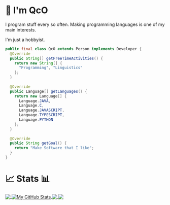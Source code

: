 # 👋 I'm QcO

I program stuff every so often.
Making programming languages is one of my main interests.

I'm just a hobbyist.

```java
public final class QcO extends Person implements Developer {
  @Override
  public String[] getFreeTimeActivities() {
    return new String[] {
      "Programming", "Linguistics"
    };
  }
  
  @Override
  public Language[] getLanguages() {
    return new Language[] {
      Language.JAVA,
      Language.C,
      Language.JAVASCRIPT,
      Language.TYPESCRIPT,
      Language.PYTHON
    };
  }
  
  @Override
  public String getGoal() {
    return "Make Software that I like";
  }
}
```

# 📈 Stats 📊

<a href="https://github.com/QcO-dev/QcO-dev">
  <img align="center" src="https://github-readme-stats.vercel.app/api/top-langs/?username=QcO-dev&title_color=ffffff&text_color=c9cacc&icon_color=2bbc8a&bg_color=1d1f21&langs_count=3" />
</a>

<a href="https://github.com/QcO-dev/QcO-dev">
  <img align="center" src="https://github-readme-stats.vercel.app/api?username=QcO-dev&show_icons=true&line_height=27&count_private=true&title_color=ffffff&text_color=c9cacc&icon_color=2bbc8a&bg_color=1d1f21" alt="My GitHub Stats" />
</a>

<a href="https://github.com/QcO-dev/water">
  <img align="center" style="height=100%" src="https://github-readme-stats.vercel.app/api/pin/?username=QcO-dev&repo=water&title_color=ffffff&text_color=c9cacc&icon_color=2bbc8a&bg_color=1d1f21" />
</a>
<a href="https://github.com/QcO-dev/fox">
  <img align="center" style="height=100%" src="https://github-readme-stats.vercel.app/api/pin/?username=QcO-dev&repo=dragon&title_color=ffffff&text_color=c9cacc&icon_color=2bbc8a&bg_color=1d1f21" />
</a>
